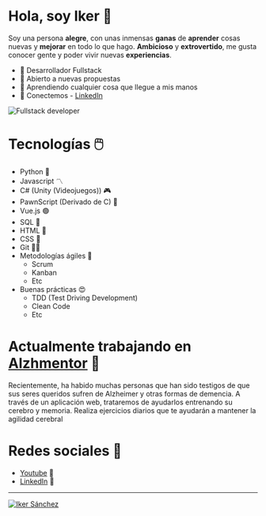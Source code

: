 # Hola, soy Iker 👋

Soy una persona **alegre**, con unas inmensas **ganas** de
**aprender** cosas nuevas y **mejorar** en todo lo que hago.
**Ambicioso** y **extrovertido**, me gusta conocer gente
y poder vivir nuevas **experiencias**.

- 🔵 Desarrollador Fullstack
- 🌹 Abierto a nuevas propuestas
- 🤔 Aprendiendo cualquier cosa que llegue a mis manos
- 📩 Conectemos - [LinkedIn](https://www.linkedin.com/in/iker-sanchez/)


![Fullstack developer](https://static.javatpoint.com/blog/images/how-to-be-a-full-stack-developer.png)



# Tecnologías 🖱️

- Python 🐍 
- Javascript 〽️
- C# (Unity (Videojuegos)) 🎮
- PawnScript (Derivado de C) 👾
- Vue.js 🟢
- SQL 🙉
- HTML 🔘
- CSS 🔶
- Git 🐻‍❄️
- Metodologías ágiles 💬
  - Scrum
  - Kanban
  - Etc
- Buenas prácticas 😍
  - TDD (Test Driving Development)
  - Clean Code
  - Etc



# Actualmente trabajando en [Alzhmentor](https://github.com/arieshiphop/Alzhmentor/) 🧠

Recientemente, ha habido muchas personas que han sido testigos de que sus seres queridos 
sufren de Alzheimer y otras formas de demencia.
A través de un aplicación web, trataremos de ayudarlos entrenando su cerebro y memoria.
Realiza ejercicios diarios que te ayudarán a mantener la agilidad cerebral

# Redes sociales 🖖
- [Youtube](https://www.youtube.com/channel/UCuIeP0lTW_h8-UY_fzT349Q) 🧑
- [LinkedIn](https://www.linkedin.com/in/iker-sanchez/) 🦸

-----------------------------------------------------------------------------------------------------------------------------------------------------------------------
[![Iker Sánchez](https://github-readme-stats.vercel.app/api?username=arieshiphop&count_private=true&include_all_commits=true&show_icons=truecount_private=true&layout=compact&theme=dark&hide_border=true&bg_color=1a1c1f&border_radius=10&custom_title=Estad%C3%ADsticas)](https://github.com/arieshiphop)
